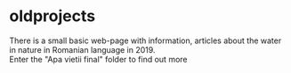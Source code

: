 # oldprojects
There is a small basic web-page with information, articles about the water in nature in Romanian language in 2019.<br>
Enter the "Apa vietii final" folder to find out more
